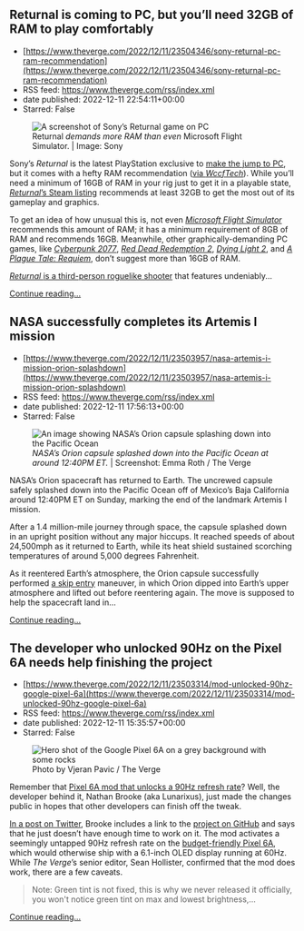 ## Returnal is coming to PC, but you’ll need 32GB of RAM to play comfortably
 - [https://www.theverge.com/2022/12/11/23504346/sony-returnal-pc-ram-recommendation](https://www.theverge.com/2022/12/11/23504346/sony-returnal-pc-ram-recommendation)
 - RSS feed: https://www.theverge.com/rss/index.xml
 - date published: 2022-12-11 22:54:11+00:00
 - Starred: False

<figure>
      <img alt="A screenshot of Sony’s Returnal game on PC" src="https://cdn.vox-cdn.com/thumbor/yA9P6080wvdxc57SvG9BsL6M038=/150x0:1770x1080/1310x873/cdn.vox-cdn.com/uploads/chorus_image/image/71738033/sony_returnal_pc.0.jpeg" />
        <figcaption>Returnal <em>demands more RAM than even</em> Microsoft Flight Simulator. | Image: Sony</figcaption>
    </figure>

  <p id="oJ0CCR">Sony’s <em>Returnal</em> is the latest PlayStation exclusive to <a href="https://www.theverge.com/2022/12/8/23501036/returnal-my-favorite-ps5-game-is-coming-to-pc-in-early-2023">make the jump to PC</a>, but it comes with a hefty RAM recommendation (<a href="https://wccftech.com/returnal-pc-requirements-detailed-no-crossplay-with-ps5/">via <em>WccfTech</em></a>). While you’ll need a minimum of 16GB of RAM in your rig just to get it in a playable state, <a href="https://store.steampowered.com/app/1649240/Returnal/"><em>Returnal</em>’s Steam listing</a> recommends at least 32GB to get the most out of its gameplay and graphics.</p>
<p id="VRFXmO">To get an idea of how unusual this is, not even <a href="https://store.steampowered.com/app/1250410/Microsoft_Flight_Simulator_40th_Anniversary_Edition/"><em>Microsoft Flight Simulator</em></a> recommends this amount of RAM; it has a minimum requirement of 8GB of RAM and recommends 16GB. Meanwhile, other graphically-demanding PC games, like <a href="https://store.steampowered.com/app/1091500/Cyberpunk_2077/"><em>Cyberpunk 2077</em></a>, <a href="https://store.steampowered.com/app/1174180/Red_Dead_Redemption_2/"><em>Red Dead Redemption 2</em></a>, <a href="https://store.steampowered.com/app/534380/Dying_Light_2_Stay_Human/"><em>Dying Light 2</em></a>, and <a href="https://store.steampowered.com/app/1182900/A_Plague_Tale_Requiem/"><em>A Plague Tale: Requiem</em></a>, don’t suggest more than 16GB of RAM.</p>
<p id="YYLizE"><a href="https://www.theverge.com/2021/4/29/22408468/returnal-ps5-dualsense-3d-audio"><em>Returnal </em>is a third-person roguelike shooter</a> that features undeniably...</p>
  <p>
    <a href="https://www.theverge.com/2022/12/11/23504346/sony-returnal-pc-ram-recommendation">Continue reading&hellip;</a>
  </p>

## NASA successfully completes its Artemis I mission
 - [https://www.theverge.com/2022/12/11/23503957/nasa-artemis-i-mission-orion-splashdown](https://www.theverge.com/2022/12/11/23503957/nasa-artemis-i-mission-orion-splashdown)
 - RSS feed: https://www.theverge.com/rss/index.xml
 - date published: 2022-12-11 17:56:13+00:00
 - Starred: False

<figure>
      <img alt="An image showing NASA’s Orion capsule splashing down into the Pacific Ocean" src="https://cdn.vox-cdn.com/thumbor/sCwz2GB1oo3ZbH4teAIw8Q6BkxY=/319x0:2494x1450/1310x873/cdn.vox-cdn.com/uploads/chorus_image/image/71737125/orion_capsule_splashdown.0.png" />
        <figcaption><em>NASA’s Orion capsule splashed down into the Pacific Ocean at around 12:40PM ET.</em> | Screenshot: Emma Roth / The Verge</figcaption>
    </figure>

  <p id="Cy90CA">NASA’s Orion spacecraft has returned to Earth. The uncrewed capsule safely splashed down into the Pacific Ocean off of Mexico’s Baja California around 12:40PM ET on Sunday, marking the end of the landmark Artemis I mission.</p>
<p id="PWMH7E">After a 1.4 million-mile journey through space, the capsule splashed down in an upright position without any major hiccups. It reached speeds of about 24,500mph as it returned to Earth, while its heat shield sustained scorching temperatures of around 5,000 degrees Fahrenheit.</p>
<p id="c7C5nT">As it reentered Earth’s atmosphere, the Orion capsule successfully performed <a href="https://www.nasa.gov/feature/orion-spacecraft-to-test-new-entry-technique-on-artemis-i-mission">a skip entry</a> maneuver, in which Orion dipped into Earth’s upper atmosphere and lifted out before reentering again. The move is supposed to help the spacecraft land in...</p>
  <p>
    <a href="https://www.theverge.com/2022/12/11/23503957/nasa-artemis-i-mission-orion-splashdown">Continue reading&hellip;</a>
  </p>

## The developer who unlocked 90Hz on the Pixel 6A needs help finishing the project
 - [https://www.theverge.com/2022/12/11/23503314/mod-unlocked-90hz-google-pixel-6a](https://www.theverge.com/2022/12/11/23503314/mod-unlocked-90hz-google-pixel-6a)
 - RSS feed: https://www.theverge.com/rss/index.xml
 - date published: 2022-12-11 15:35:57+00:00
 - Starred: False

<figure>
      <img alt="Hero shot of the Google Pixel 6A on a grey background with some rocks" src="https://cdn.vox-cdn.com/thumbor/BWpVxACHGzhqTlovfqTHI9Qom3w=/0x0:2040x1360/1310x873/cdn.vox-cdn.com/uploads/chorus_image/image/71736787/vpavic_220708_5335_0001.0.jpg" />
        <figcaption>Photo by Vjeran Pavic / The Verge</figcaption>
    </figure>

  <p id="WTByvc">Remember that <a href="https://www.theverge.com/2022/8/12/23302678/google-pixel-6a-display-90hz-refresh-rate-mod-hack">Pixel 6A mod that unlocks a 90Hz refresh rate</a>? Well, the developer behind it, Nathan Brooke (aka Lunarixus), just made the changes public in hopes that other developers can finish off the tweak.</p>
<p id="3WPgn5"><a href="https://twitter.com/TheLunarixus/status/1601583087112327168?s=20&amp;t=IeMzkPCR0wNXne3CysrZKw">In a post on Twitter</a>, Brooke includes a link to the <a href="https://github.com/Lunarixus/kernel_devices_google_bluejay">project on GitHub</a> and says that he just doesn’t have enough time to work on it. The mod activates a seemingly untapped 90Hz refresh rate on the <a href="https://www.theverge.com/23272042/google-pixel-6a-review-screen-price-specs-battery-camera">budget-friendly Pixel 6A</a>, which would otherwise ship with a 6.1-inch OLED display running at 60Hz. While <em>The Verge</em>’s senior editor, Sean Hollister, confirmed that the mod does work, there are a few caveats.</p>
<div class="c-float-left c-float-hang"><div id="IFmsXe">
<blockquote class="twitter-tweet">
<p dir="ltr" lang="en">Note: Green tint is not fixed, this is why we never released it officially, you won't notice green tint on max and lowest brightness,...</p>
</blockquote>
</div></div>
  <p>
    <a href="https://www.theverge.com/2022/12/11/23503314/mod-unlocked-90hz-google-pixel-6a">Continue reading&hellip;</a>
  </p>

